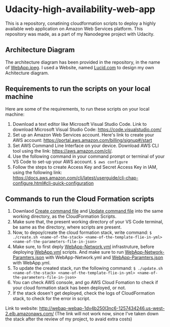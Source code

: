 # Udacity-high-availability-web-app
This is a repository, conatining cloudformation scripts to deploy a highly available web application on Amazon Web Services platform. This repository was made, as a part of my Nanodegree project with Udacity. 

## Architecture Diagram
The architecture diagram has been provided in the repository, in the name of [WebApp.jpeg](https://github.com/Karansingh005/Udacity-high-availability-web-app/blob/master/WebApp.jpeg). I used a Website, named [Lucid.com](http://www.lucidchart.com/) to design my own Achitecture diagram.

## Requirements to run the scripts on your local machine
Here are some of the requirements, to run these scripts on your local machine:
1. Download a text editor like Microsoft Visual Studio Code. Link to download Microsoft Visual Studio Code: https://code.visualstudio.com/
2. Set up an Amazon Web Services account. Here's link to create your AWS account: https://portal.aws.amazon.com/billing/signup#/start
3. Set AWS Command Line Interface on your device. Download AWS CLI tool using the link: https://aws.amazon.com/cli/.
4. Use the following command in your command prompt or terminal of your VS Code to set-up your AWS account.
`$ aws configure`
5. Follow the steps to create Access Key and Secret Access Key in IAM, using the following link: https://docs.aws.amazon.com/cli/latest/userguide/cli-chap-configure.html#cli-quick-configuration

## Commands to run the Cloud Formation scripts
1. Downlaod [Create command file](https://github.com/Karansingh005/nd9991-c2-Infrastructure-as-Code-v1/blob/master/supporting_material/create.sh) and [Update command file](https://github.com/Karansingh005/nd9991-c2-Infrastructure-as-Code-v1/blob/master/supporting_material/update.sh) into the same working directory, as the CloudFormation Scripts.
2. Make sure that, the present working directory of your VS Code terminal, be same as the directory, where scripts are present. 
3. Now, to depoy/create the cloud formation stack, write command: `$ ./create.sh <name-of-the-stack> <name-of-the-template-flie-in-yml> <name-of-the-parameters-file-in-json>`
4. Make sure, to first deply [WebApp-Network.yml](https://github.com/Karansingh005/Udacity-high-availability-web-app/blob/master/WebApp-Network.yml) infrastruture, before deploying [WebApp.yml](https://github.com/Karansingh005/Udacity-high-availability-web-app/blob/master/WebApp.yml) scripts. And make sure to run [WebApp-Network-Paramters.json](https://github.com/Karansingh005/Udacity-high-availability-web-app/blob/master/WebApp-Network-Parameters.json) with WebApp-Network.yml and [WebApp-Paramters.json](https://github.com/Karansingh005/Udacity-high-availability-web-app/blob/master/WebApp-Parameters.json) with WebApp.yml.
5. To update the created stack, run the following command: `$ ./update.sh <name-of-the-stack> <name-of-the-template-flie-in-yml> <name-of-the-parameters-file-in-json>`
6. You can check AWS console, and go AWS Cloud Fomation to check if your cloud formation stack has been deployed, or not.
7. If the stack dosen't get deployed, check the logs of CloudFormation stack, to check for the error in script.

Link to website: http://webap-webap-1dv4b250l3nc6-1257434246.us-west-2.elb.amazonaws.com/ (The link will not work now, since I've taken down the stack after the review of my project, to avaid extra costs)
